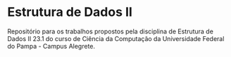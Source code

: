 # Estrutura de Dados II
Repositório para os trabalhos propostos pela disciplina de Estrutura de Dados II 23.1 do curso de Ciência da Computação da Universidade Federal do Pampa - Campus Alegrete.
